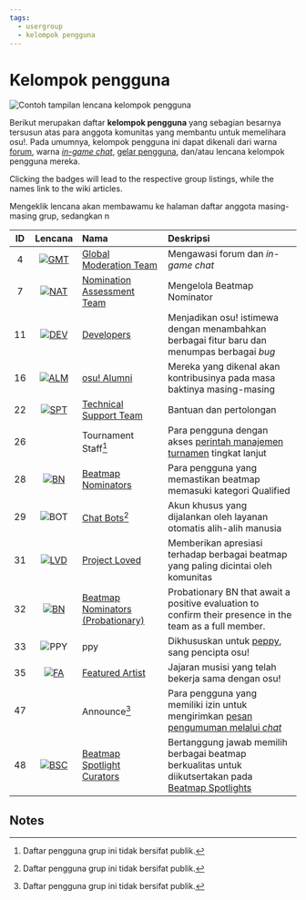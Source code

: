 ```yaml
---
tags:
  - usergroup
  - kelompok pengguna
---
```


# Kelompok pengguna

![Contoh tampilan lencana kelompok pengguna](img/user-group-badge.png "Lencana kelompok pengguna pada halaman profil pengguna")

Berikut merupakan daftar **kelompok pengguna** yang sebagian besarnya tersusun atas para anggota komunitas yang membantu untuk memelihara osu!. Pada umumnya, kelompok pengguna ini dapat dikenali dari warna [forum](/wiki/Community/Forum), warna [*in-game chat*](/wiki/Client/Interface/Chat_console), [gelar pengguna](/wiki/Community/User_title), dan/atau lencana kelompok pengguna mereka.

Clicking the badges will lead to the respective group listings, while the names link to the wiki articles.

Mengeklik lencana akan membawamu ke halaman daftar anggota masing-masing grup, sedangkan n

| ID | Lencana | Nama | Deskripsi |
| :-: | :-: | :-- | :-- |
| 4 | [![GMT](/wiki/shared/group/GMT.png)](https://osu.ppy.sh/groups/4) | [Global Moderation Team](/wiki/People/Global_Moderation_Team) | Mengawasi forum dan *in-game chat* |
| 7 | [![NAT](/wiki/shared/group/NAT.png?20231028)](https://osu.ppy.sh/groups/7) | [Nomination Assessment Team](/wiki/People/Nomination_Assessment_Team) | Mengelola Beatmap Nominator |
| 11 | [![DEV](/wiki/shared/group/DEV.png?20231028)](https://osu.ppy.sh/groups/11) | [Developers](/wiki/People/Developers) | Menjadikan osu! istimewa dengan menambahkan berbagai fitur baru dan menumpas berbagai *bug* |
| 16 | [![ALM](/wiki/shared/group/ALM.png)](https://osu.ppy.sh/groups/16) | [osu! Alumni](/wiki/People/osu!_Alumni) | Mereka yang dikenal akan kontribusinya pada masa baktinya masing-masing |
| 22 | [![SPT](/wiki/shared/group/SPT.png)](https://osu.ppy.sh/groups/22) | [Technical Support Team](/wiki/People/Technical_Support_Team) | Bantuan dan pertolongan |
| 26 |  | Tournament Staff[^private] | Para pengguna dengan akses [perintah manajemen turnamen](/wiki/osu!_tournament_client/osu!tourney/Tournament_management_commands) tingkat lanjut |
| 28 | [![BN](/wiki/shared/group/BN.png)](https://osu.ppy.sh/groups/28) | [Beatmap Nominators](/wiki/People/Beatmap_Nominators) | Para pengguna yang memastikan beatmap memasuki kategori Qualified |
| 29 | ![BOT](/wiki/shared/group/BOT.png) | [Chat Bots](/wiki/Bot_account)[^private] | Akun khusus yang dijalankan oleh layanan otomatis alih-alih manusia |
| 31 | [![LVD](/wiki/shared/group/LVD.png)](https://osu.ppy.sh/groups/31) | [Project Loved](/wiki/People/Project_Loved_Team) | Memberikan apresiasi terhadap berbagai beatmap yang paling dicintai oleh komunitas |
| 32 | [![BN](/wiki/shared/group/BN-prob.png)](https://osu.ppy.sh/groups/32) | [Beatmap Nominators (Probationary)](/wiki/People/Beatmap_Nominators#probationary-beatmap-nominators) | Probationary BN that await a positive evaluation to confirm their presence in the team as a full member. |
| 33 | ![PPY](/wiki/shared/group/PPY.png) | ppy | Dikhususkan untuk [peppy](/wiki/People/peppy), sang pencipta osu! |
| 35 | [![FA](/wiki/shared/group/FA.png)](https://osu.ppy.sh/groups/35) | [Featured Artist](/wiki/People/Featured_Artists) | Jajaran musisi yang telah bekerja sama dengan osu! |
| 47 |  | Announce[^private] | Para pengguna yang memiliki izin untuk mengirimkan [pesan pengumuman melalui *chat*](/wiki/Announcement_messages) |
| 48 | [![BSC](/wiki/shared/group/BSC.png)](https://osu.ppy.sh/groups/48) | [Beatmap Spotlight Curators](/wiki/People/Beatmap_Spotlight_Curators) | Bertanggung jawab memilih berbagai beatmap berkualitas untuk diikutsertakan pada [Beatmap Spotlights](/wiki/Beatmap_Spotlights) |

## Notes

[^private]: Daftar pengguna grup ini tidak bersifat publik.
